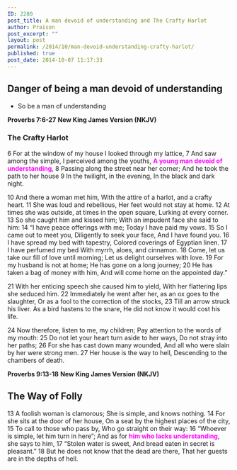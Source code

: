 ```yaml
---
ID: 2280
post_title: A man devoid of understanding and The Crafty Harlot
author: Praison
post_excerpt: ""
layout: post
permalink: /2014/10/man-devoid-understanding-crafty-harlot/
published: true
post_date: 2014-10-07 11:17:33
---
```

<h2>Danger of being a man devoid of understanding</h2>
<ul>
	<li>So be a man of understanding</li>
</ul>
<strong>Proverbs 7:6-27</strong>
<strong> New King James Version (NKJV)</strong>
<h3>The Crafty Harlot</h3>
6 For at the window of my house
I looked through my lattice,
7 And saw among the simple,
I perceived among the youths,
<span style="color: #ff00ff;"><strong>A young man devoid of understanding</strong></span>,
8 Passing along the street near her corner;
And he took the path to her house
9 In the twilight, in the evening,
In the black and dark night.

10 And there a woman met him,
With the attire of a harlot, and a crafty heart.
11 She was loud and rebellious,
Her feet would not stay at home.
12 At times she was outside, at times in the open square,
Lurking at every corner.
13 So she caught him and kissed him;
With an impudent face she said to him:
14 “I have peace offerings with me;
Today I have paid my vows.
15 So I came out to meet you,
Diligently to seek your face,
And I have found you.
16 I have spread my bed with tapestry,
Colored coverings of Egyptian linen.
17 I have perfumed my bed
With myrrh, aloes, and cinnamon.
18 Come, let us take our fill of love until morning;
Let us delight ourselves with love.
19 For my husband is not at home;
He has gone on a long journey;
20 He has taken a bag of money with him,
And will come home on the appointed day.”

21 With her enticing speech she caused him to yield,
With her flattering lips she seduced him.
22 Immediately he went after her, as an ox goes to the slaughter,
Or as a fool to the correction of the stocks,
23 Till an arrow struck his liver.
As a bird hastens to the snare,
He did not know it would cost his life.

24 Now therefore, listen to me, my children;
Pay attention to the words of my mouth:
25 Do not let your heart turn aside to her ways,
Do not stray into her paths;
26 For she has cast down many wounded,
And all who were slain by her were strong men.
27 Her house is the way to hell,
Descending to the chambers of death.

<strong>Proverbs 9:13-18</strong>
<strong>New King James Version (NKJV)</strong>
<h2>The Way of Folly</h2>
13 A foolish woman is clamorous;
She is simple, and knows nothing.
14 For she sits at the door of her house,
On a seat by the highest places of the city,
15 To call to those who pass by,
Who go straight on their way:
16 “Whoever is simple, let him turn in here”;
And as for <span style="color: #ff00ff;"><strong>him who lacks understanding</strong></span>, she says to him,
17 “Stolen water is sweet,
And bread eaten in secret is pleasant.”
18 But he does not know that the dead are there,
That her guests are in the depths of hell.